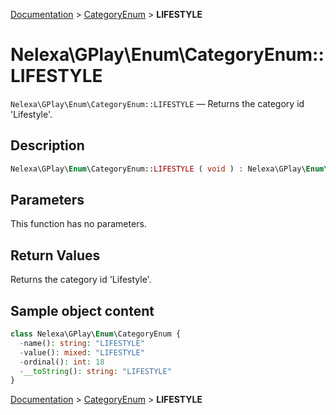 [Documentation](../../README.md) > [CategoryEnum](README.md) > **LIFESTYLE**

# Nelexa\GPlay\Enum\CategoryEnum::LIFESTYLE
`Nelexa\GPlay\Enum\CategoryEnum::LIFESTYLE` — Returns the category id 'Lifestyle'.

## Description
```php
Nelexa\GPlay\Enum\CategoryEnum::LIFESTYLE ( void ) : Nelexa\GPlay\Enum\CategoryEnum
```

## Parameters
This function has no parameters.

## Return Values
Returns the category id 'Lifestyle'.

## Sample object content
```php
class Nelexa\GPlay\Enum\CategoryEnum {
  -name(): string: "LIFESTYLE"
  -value(): mixed: "LIFESTYLE"
  -ordinal(): int: 18
  -__toString(): string: "LIFESTYLE"
}
```

[Documentation](../../README.md) > [CategoryEnum](README.md) > **LIFESTYLE**

